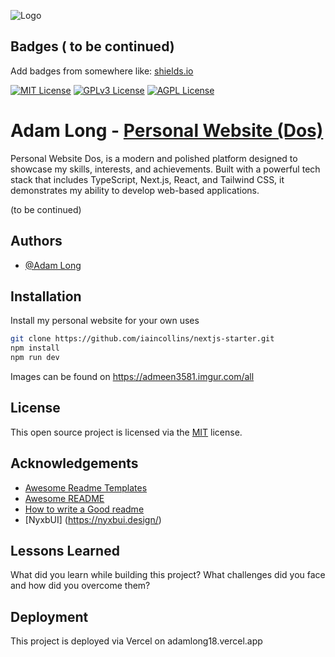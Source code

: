 ![Logo](https://dev-to-uploads.s3.amazonaws.com/uploads/articles/th5xamgrr6se0x5ro4g6.png)

## Badges ( to be continued)

Add badges from somewhere like: [shields.io](https://shields.io/)

[![MIT License](https://img.shields.io/badge/License-MIT-green.svg)](https://choosealicense.com/licenses/mit/)
[![GPLv3 License](https://img.shields.io/badge/License-GPL%20v3-yellow.svg)](https://opensource.org/licenses/)
[![AGPL License](https://img.shields.io/badge/license-AGPL-blue.svg)](http://www.gnu.org/licenses/agpl-3.0)

# Adam Long - [Personal Website (Dos)](https://www.adamlong18.vercel.app)

Personal Website Dos, is a modern and polished platform designed to showcase my skills, interests, and achievements. Built with a powerful tech stack that includes TypeScript, Next.js, React, and Tailwind CSS, it demonstrates my ability to develop web-based applications. 

(to be continued)

## Authors

- [@Adam Long](https://www.github.com/Admeen3581)

## Installation

Install my personal website for your own uses

```bash
git clone https://github.com/iaincollins/nextjs-starter.git
npm install
npm run dev
```

Images can be found on https://admeen3581.imgur.com/all

## License

This open source project is licensed via the [MIT](https://choosealicense.com/licenses/mit/) license.

## Acknowledgements

 - [Awesome Readme Templates](https://awesomeopensource.com/project/elangosundar/awesome-README-templates)
 - [Awesome README](https://github.com/matiassingers/awesome-readme)
 - [How to write a Good readme](https://bulldogjob.com/news/449-how-to-write-a-good-readme-for-your-github-project)
- [NyxbUI] (https://nyxbui.design/)

## Lessons Learned

What did you learn while building this project? What challenges did you face and how did you overcome them?

## Deployment

This project is deployed via Vercel on adamlong18.vercel.app
